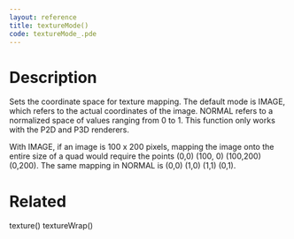 ```yaml
---
layout: reference
title: textureMode()
code: textureMode_.pde
---
```


# Description

Sets the coordinate space for texture mapping. The default mode is IMAGE, which refers to the actual coordinates of the image. NORMAL refers to a normalized space of values ranging from 0 to 1. This function only works with the P2D and P3D renderers.

With IMAGE, if an image is 100 x 200 pixels, mapping the image onto the entire size of a quad would require the points (0,0) (100, 0) (100,200) (0,200). The same mapping in NORMAL is (0,0) (1,0) (1,1) (0,1).

# Related

texture()
textureWrap()
